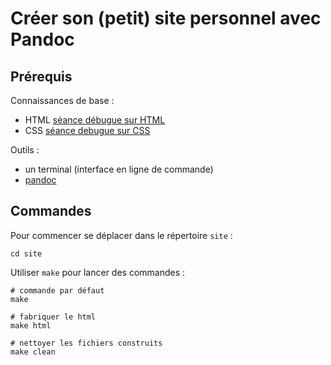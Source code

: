 # Créer son (petit) site personnel avec Pandoc

## Prérequis

Connaissances de base :

- HTML [séance débugue sur HTML](https://debugue.ecrituresnumeriques.ca/seance-01-langages-de-balisage/)
- CSS [séance debugue sur CSS](https://debugue.ecrituresnumeriques.ca/seance-02-introduction-css/)

Outils :

- un terminal (interface en ligne de commande)
- [pandoc](https://pandoc.org/installing.html)

## Commandes

Pour commencer se déplacer dans le répertoire `site` :

```shell
cd site
```

Utiliser `make` pour lancer des commandes :

```shell
# commande par défaut
make 

# fabriquer le html
make html

# nettoyer les fichiers construits
make clean
```

